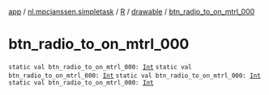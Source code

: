 [app](../../../index.md) / [nl.mpcjanssen.simpletask](../../index.md) / [R](../index.md) / [drawable](index.md) / [btn_radio_to_on_mtrl_000](.)

# btn_radio_to_on_mtrl_000

`static val btn_radio_to_on_mtrl_000: `[`Int`](https://kotlinlang.org/api/latest/jvm/stdlib/kotlin/-int/index.html)
`static val btn_radio_to_on_mtrl_000: `[`Int`](https://kotlinlang.org/api/latest/jvm/stdlib/kotlin/-int/index.html)
`static val btn_radio_to_on_mtrl_000: `[`Int`](https://kotlinlang.org/api/latest/jvm/stdlib/kotlin/-int/index.html)
`static val btn_radio_to_on_mtrl_000: `[`Int`](https://kotlinlang.org/api/latest/jvm/stdlib/kotlin/-int/index.html)